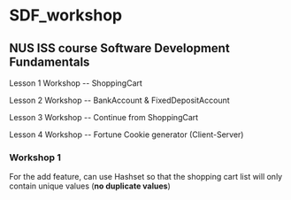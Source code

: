 # SDF_workshop

## NUS ISS course Software Development Fundamentals

Lesson 1 Workshop -- ShoppingCart

Lesson 2 Workshop -- BankAccount & FixedDepositAccount

Lesson 3 Workshop -- Continue from ShoppingCart

Lesson 4 Workshop -- Fortune Cookie generator (Client-Server)

### Workshop 1

For the add feature, can use Hashset so that the shopping cart list will only contain unique values (**no duplicate values**)
